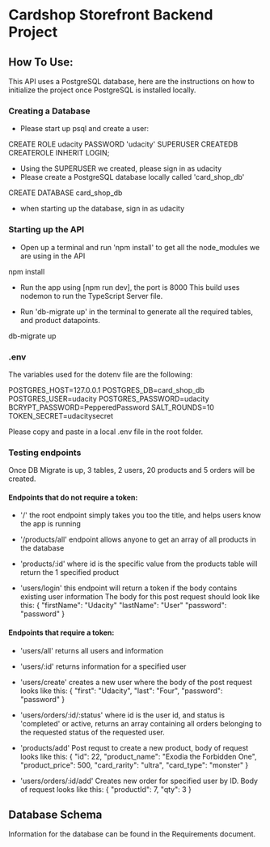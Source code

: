 # Cardshop Storefront Backend Project

## How To Use:
This API uses a PostgreSQL database, here are the instructions on how to initialize the project once PostgreSQL is installed locally.

### Creating a Database
- Please start up psql and create a user:

CREATE ROLE udacity PASSWORD 'udacity' SUPERUSER CREATEDB CREATEROLE INHERIT LOGIN;

- Using the SUPERUSER we created, please sign in as udacity
- Please create a PostgreSQL database locally called 'card_shop_db'

CREATE DATABASE card_shop_db

- when starting up the database, sign in as udacity

### Starting up the API
- Open up a terminal and run 'npm install' to get all the node_modules we are using in the API

npm install

- Run the app using [npm run dev], the port is 8000
This build uses nodemon to run the TypeScript Server file.


- Run 'db-migrate up' in the terminal to generate all the required tables, and product datapoints.

db-migrate up


### .env
The variables used for the dotenv file are the following:

POSTGRES_HOST=127.0.0.1
POSTGRES_DB=card_shop_db
POSTGRES_USER=udacity
POSTGRES_PASSWORD=udacity
BCRYPT_PASSWORD=PepperedPassword
SALT_ROUNDS=10
TOKEN_SECRET=udacitysecret

Please copy and paste in a local .env file in the root folder.

### Testing endpoints
Once DB Migrate is up, 3 tables, 2 users, 20 products  and 5 orders will be created.

#### Endpoints that do not require a token:
- '/' the root endpoint simply takes you too the title, and helps users know the app is running

- '/products/all' endpoint allows anyone to get an array of all products in the database
- 'products/:id' where id is the specific value from the products table will return the 1 specified product
- 'users/login' this endpoint will return a token if the body contains existing user information
The body for this post request should look like this:
{
    "firstName": "Udacity"
    "lastName": "User"
    "password": "password"
}


#### Endpoints that require a token:
- 'users/all' returns all users and information
- 'users/:id' returns information for a specified user
- 'users/create' creates a new user where the body of the post request looks like this:
{
    "first": "Udacity",
    "last": "Four",
    "password": "password"
}
- 'users/orders/:id/:status' where id is the user id, and status is 'completed' or active, returns an array containing all orders belonging to the requested status of the requested user.

- 'products/add' Post requst to create a new product, body of request looks like this:
{
    "id": 22,
    "product_name": "Exodia the Forbidden One",
    "product_price": 500,
    "card_rarity": "ultra",
    "card_type": "monster"
}

- 'users/orders/:id/add' Creates new order for specified user by ID. Body of request looks like this:
{
    "productId": 7,
    "qty": 3
}

## Database Schema
Information for the database can be found in the Requirements document.
